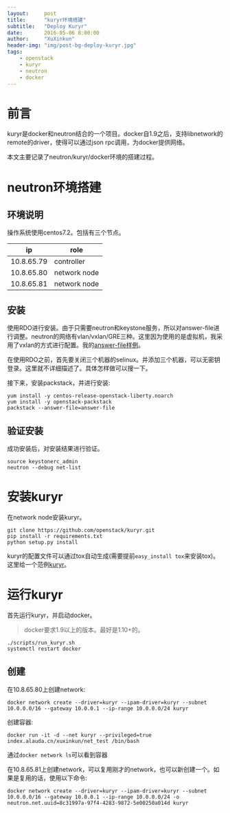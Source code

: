 ```yaml
---
layout:     post
title:      "kuryr环境搭建"
subtitle:   "Deploy Kuryr"
date:       2016-05-06 8:00:00
author:     "XuXinkun"
header-img: "img/post-bg-deploy-kuryr.jpg"
tags:
    - openstack
    - kuryr
    - neutron
    - docker
---
```


# 前言

kuryr是docker和neutron结合的一个项目。docker自1.9之后，支持libnetwork的remote的driver，使得可以通过json rpc调用，为docker提供网络。

本文主要记录了neutron/kuryr/docker环境的搭建过程。

# neutron环境搭建

## 环境说明

操作系统使用centos7.2。包括有三个节点。

| ip         | role         |
| ---------- | ------------ |
| 10.8.65.79 | controller   |
| 10.8.65.80 | network node |
| 10.8.65.81 | network node |

## 安装

使用RDO进行安装。由于只需要neutron和keystone服务，所以对answer-file进行调整。neutron的网络有vlan/vxlan/GRE三种。这里因为使用的是虚拟机，我采用了vxlan的方式进行配置。我的[answer-file样例](https://xuxinkun.github.io/file/answer-file)。

在使用RDO之前，首先要关闭三个机器的selinux。并添加三个机器，可以无密钥登录。这里就不详细描述了。具体怎样做可以搜一下。

接下来，安装packstack，并进行安装:

	yum install -y centos-release-openstack-liberty.noarch
	yum install -y openstack-packstack
	packstack --answer-file=answer-file

## 验证安装

成功安装后，对安装结果进行验证。

	source keystonerc_admin
	neutron --debug net-list

# 安装kuryr

在network node安装kuryr。

	git clone https://github.com/openstack/kuryr.git
	pip install -r requirements.txt
	python setup.py install

kuryr的配置文件可以通过tox自动生成(需要提前`easy_install tox`来安装tox)。这里给一个范例[kuryr](https://xuxinkun.github.io/file/kuryr.conf)。

# 运行kuryr

首先运行kuryr，并启动docker。

> docker要求1.9以上的版本。最好是1.10+的。


	./scripts/run_kuryr.sh
	systemctl restart docker
	
## 创建	

在10.8.65.80上创建network:
	
	docker network create --driver=kuryr --ipam-driver=kuryr --subnet 10.0.0.0/16 --gateway 10.0.0.1 --ip-range 10.0.0.0/24 kuryr

创建容器:

	docker run -it -d --net kuryr --privileged=true  index.alauda.cn/xuxinkun/net_test /bin/bash

通过`docker network ls`可以看到容器

在10.8.65.81上创建network，可以复用刚才的network，也可以新创建一个。如果是复用的话，使用以下命令:

	docker network create --driver=kuryr --ipam-driver=kuryr --subnet 10.0.0.0/16 --gateway 10.0.0.1 --ip-range 10.0.0.0/24 -o neutron.net.uuid=8c31997a-97f4-4283-9872-5e00250a014d kuryr
